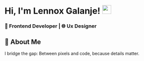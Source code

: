 # Hi, I'm Lennox Galanje! <img src="https://github.com/sciencepal/sciencepal/blob/master/assets/Hi.gif" width="29px">  
### 🎨  Frontend Developer | 🌐 Ux Designer

## 🚀 About Me  
I bridge the gap: Between pixels and code, because details matter.


